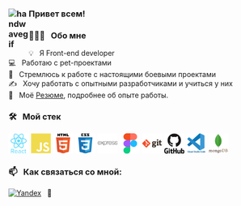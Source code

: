 ### <img alt="handwavegif" src="https://user-images.githubusercontent.com/39513876/112366216-8cfe7400-8cfe-11eb-8116-7d3dbae20e97.gif" width='40' align="left"/> Привет всем!

### 👨🏻‍💻 &nbsp; Обо мне

💡 &nbsp; Я Front-end developer \
💻 &nbsp; Работаю с pet-проектами \
🌱 &nbsp; Стремлюсь к работе с настоящими боевыми проектами \
✍️ &nbsp; Хочу работать с опытными разработчиками и учиться у них \
📄 &nbsp; Моё [Резюме](https://rabota.by/resume/5443da3dff0b32c0920039ed1f4f4d464b306e), подробнее об опыте работы.


### 🛠 &nbsp; Мой стек

<div>
<img alt="React" src="https://github.com/devicons/devicon/blob/master/icons/react/react-original-wordmark.svg" width='40'/> 
<img alt="JavaScript" src="https://github.com/devicons/devicon/blob/master/icons/javascript/javascript-plain.svg" width='40'/> 
<img alt="HTML" src="https://github.com/devicons/devicon/blob/master/icons/html5/html5-original-wordmark.svg" width='40'/> 
<img alt="CSS3" src="https://github.com/devicons/devicon/blob/master/icons/css3/css3-original-wordmark.svg" width='40'/> 
<img alt="ExpressJs" src="https://github.com/devicons/devicon/blob/master/icons/express/express-original-wordmark.svg" width='40'/> 
<img alt="Figma" src="https://github.com/devicons/devicon/blob/master/icons/figma/figma-original.svg" width='40'/> 
<img alt="Git" src="https://github.com/devicons/devicon/blob/master/icons/git/git-original-wordmark.svg" width='40'/> 
<img alt="GitHub" src="https://github.com/devicons/devicon/blob/master/icons/github/github-original-wordmark.svg" width='40'/> 
<img alt="Visual Studio Code" src="https://github.com/devicons/devicon/blob/master/icons/vscode/vscode-original-wordmark.svg" width='40'/> 
<img alt="MongoDB" src="https://github.com/devicons/devicon/blob/master/icons/mongodb/mongodb-original-wordmark.svg" width='40'/>
</div>

### 📫 &nbsp; Как связаться со мной:

<a href="Andrei19972910@yandex.by"><img alt="Yandex" src="https://avatars.mds.yandex.net/get-yablogs/28577/file_1453977993509/orig" width='40'/></a> &nbsp;
👋

<!--
**Andrei199729/Andrei199729** is a ✨ _special_ ✨ repository because its `README.md` (this file) appears on your GitHub profile.

Here are some ideas to get you started:

- 🔭 I’m currently working on ...
- 🌱 I’m currently learning ...
- 👯 I’m looking to collaborate on ...
- 🤔 I’m looking for help with ...
- 💬 Ask me about ...
- 📫 How to reach me: ...
- 😄 Pronouns: ...
- ⚡ Fun fact: ...
-->
